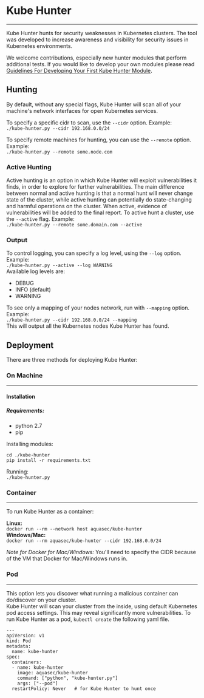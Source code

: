 # Kube Hunter
---
Kube Hunter hunts for security weaknesses in Kubernetes clusters. The tool was developed to increase awareness and visibility for security issues in Kubernetes environments.
  
We welcome contributions, especially new hunter modules that perform additional tests. If you would like to develop your own modules please read [Guidelines For Developing Your First Kube Hunter Module](src/README.md).

## Hunting

By default, without any special flags, Kube Hunter will scan all of your machine's network interfaces for open Kubernetes services.

To specify a specific cidr to scan, use the `--cidr` option. Example:  
`./kube-hunter.py --cidr 192.168.0.0/24`  
  
To specify remote machines for hunting, you can use the `--remote` option. Example:  
`./kube-hunter.py --remote some.node.com`  

### Active Hunting

Active hunting is an option in which Kube Hunter will exploit vulnerabilities it finds, in order to explore for further vulnerabilities.
The main difference between normal and active hunting is that a normal hunt will never change state of the cluster, while active hunting can potentially do state-changing and harmful operations on the cluster.
When active, evidence of vulnerabilities will be added to the final report.
To active hunt a cluster, use the `--active` flag. Example:  
`./kube-hunter.py --remote some.domain.com --active`  

### Output
To control logging, you can specify a log level, using the `--log` option. Example:  
`./kube-hunter.py --active --log WARNING`  
Available log levels are: 

* DEBUG  
* INFO (default)  
* WARNING
  
To see only a mapping of your nodes network, run with `--mapping` option. Example:  
`./kube-hunter.py --cidr 192.168.0.0/24 --mapping`  
This will output all the Kubernetes nodes Kube Hunter has found.

## Deployment

There are three methods for deploying Kube Hunter:  
### On Machine
***
#### Installation
##### Requirements:

* python 2.7  
* pip  

Installing modules:  
~~~
cd ./kube-hunter
pip install -r requirements.txt
~~~
Running:  
`./kube-hunter.py`

### Container
***
To run Kube Hunter as a container:

**Linux:**  
`docker run --rm --network host aquasec/kube-hunter`  
**Windows/Mac:**   
`docker run --rm aquasec/kube-hunter --cidr 192.168.0.0/24`  

_Note for Docker for Mac/Windows:_ You'll need to specify the CIDR because of the VM that Docker for Mac/Windows runs in.

### Pod
***
This option lets you discover what running a malicious container can do/discover on your cluster.  
Kube Hunter will scan your cluster from the inside, using default Kubernetes pod access settings. This may reveal significantly more vulnerabilities. 
To run Kube Hunter as a pod, `kubectl create` the following yaml file.  
~~~
---
apiVersion: v1
kind: Pod
metadata:
  name: kube-hunter
spec:
  containers:
  - name: kube-hunter
    image: aquasec/kube-hunter
    command: ["python", "kube-hunter.py"]
    args: ["--pod"]
  restartPolicy: Never   # for Kube Hunter to hunt once
~~~
